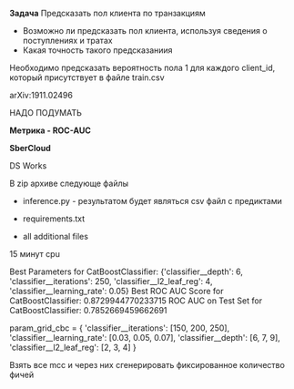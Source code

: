 **Задача**
Предсказать пол клиента по транзакциям

- Возможно ли предсказать пол клиента, используя сведения о поступлениях и тратах
- Какая точность такого предсказаниия

Необходимо предсказать вероятность пола 1 для каждого client_id, который присутствует в файле train.csv

arXiv:1911.02496

НАДО ПОДУМАТЬ

**Метрика - ROC-AUC**

**SberCloud**

DS Works

В zip архиве следующе файлы
- inference.py - результатом будет являться csv файл с предиктами  

- requirements.txt

- all additional files 

15 минут cpu


Best Parameters for CatBoostClassifier: {'classifier__depth': 6, 'classifier__iterations': 250, 'classifier__l2_leaf_reg': 4, 'classifier__learning_rate': 0.05}
Best ROC AUC Score for CatBoostClassifier: 0.8729944770233715
ROC AUC on Test Set for CatBoostClassifier: 0.7852669459662691

param_grid_cbc = {
    'classifier__iterations': [150, 200, 250],
    'classifier__learning_rate': [0.03, 0.05, 0.07],
    'classifier__depth': [6, 7, 9],
    'classifier__l2_leaf_reg': [2, 3, 4]
}


Взять все mcc и через них сгенерировать фиксированное количество фичей 